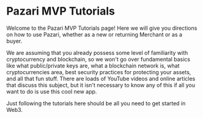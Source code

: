 # Pazari MVP Tutorials
Welcome to the Pazari MVP Tutorials page! Here we will give you directions on how to use Pazari, whether as a new or returning Merchant or as a buyer.

We are assuming that you already possess some level of familiarity with cryptocurrency and blockchain, so we won't go over fundamental basics like what public/private keys are, what a blockchain network is, what cryptocurrencies area, best security practices for protecting your assets, and all that fun stuff. There are loads of YouTube videos and online articles that discuss this subject, but it isn't necessary to know any of this if all you want to do is use this cool new app.

Just following the tutorials here should be all you need to get started in Web3.
